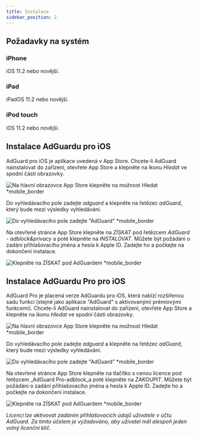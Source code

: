 ```yaml
---
title: Instalace
sidebar_position: 2
---
```


## Požadavky na systém

### iPhone

iOS 11.2 nebo novější.

### iPad

iPadOS 11.2 nebo novější.

### iPod touch

iOS 11.2 nebo novější.

## Instalace AdGuardu pro iOS

AdGuard pro iOS je aplikace uvedená v App Store. Chcete-li AdGuard nainstalovat do zařízení, otevřete App Store a klepněte na ikonu _Hledat_ ve spodní části obrazovky.

![Na hlavní obrazovce App Store klepněte na možnost Hledat *mobile_border](https://cdn.adtidy.org/public/Adguard/kb/installation/iOS/en/1.png)

Do vyhledávacího pole zadejte _adguard_ a klepněte na řetězec _adGuard_, který bude mezi výsledky vyhledávání.

![Do vyhledávacího pole zadejte "AdGuard" *mobile_border](https://cdn.adtidy.org/public/Adguard/kb/installation/iOS/en/2.png)

Na otevřené stránce App Store klepněte na _ZÍSKAT_ pod řetězcem _AdGuard - adblock&privacy_ a poté klepněte na _INSTALOVAT_. Můžete být požádáni o zadání přihlašovacího jména a hesla k Apple ID. Zadejte ho a počkejte na dokončení instalace.

![Klepněte na ZÍSKAT pod AdGuardem *mobile_border](https://cdn.adtidy.org/public/Adguard/kb/installation/iOS/en/3.png)

## Instalace AdGuardu Pro pro iOS

AdGuard Pro je placená verze AdGuardu pro iOS, která nabízí rozšířenou sadu funkcí (stejné jako aplikace "AdGuard" s aktivovanými prémiovými funkcemi). Chcete-li AdGuard nainstalovat do zařízení, otevřete App Store a klepněte na ikonu _Hledat_ ve spodní části obrazovky.

![Na hlavní obrazovce App Store klepněte na možnost Hledat *mobile_border](https://cdn.adtidy.org/public/Adguard/kb/installation/iOS/en/1.png)

Do vyhledávacího pole zadejte _adguard_ a klepněte na řetězec _adGuard_, který bude mezi výsledky vyhledávání.

![Do vyhledávacího pole zadejte "AdGuard" *mobile_border](https://cdn.adtidy.org/public/Adguard/kb/installation/iOS/en/2.png)

Na otevřené stránce App Store klepněte na tlačítko s cenou licence pod řetězcem _AdGuard Pro-adblock_a poté klepněte na _ZAKOUPIT_. Můžete být požádáni o zadání přihlašovacího jména a hesla k Apple ID. Zadejte ho a počkejte na dokončení instalace.

![Klepněte na ZÍSKAT pod AdGuardem *mobile_border](https://cdn.adtidy.org/public/Adguard/kb/installation/iOS/en/3.png)

*Licenci lze aktivovat zadáním přihlašovacích údajů uživatele v účtu AdGuard. Za tímto účelem je vyžadováno, aby uživatel měl alespoň jeden volný licenční klíč.*